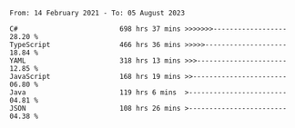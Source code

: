 <!-- [![Top Langs](https://github-readme-stats.vercel.app/api/top-langs/?username=thititongumpun&layout=compact&langs_count=7&theme=prussian)](https://github.com/thititongumpun)
[![Anurag's GitHub stats](https://github-readme-stats.vercel.app/api?username=thititongumpun&hide=stars&show_icons=true&theme=prussian)](https://github.com/thititongumpun) -->

<!--START_SECTION:waka-->

```text
From: 14 February 2021 - To: 05 August 2023

C#                         698 hrs 37 mins >>>>>>>------------------   28.20 %
TypeScript                 466 hrs 36 mins >>>>>--------------------   18.84 %
YAML                       318 hrs 13 mins >>>----------------------   12.85 %
JavaScript                 168 hrs 19 mins >>-----------------------   06.80 %
Java                       119 hrs 6 mins  >------------------------   04.81 %
JSON                       108 hrs 26 mins >------------------------   04.38 %
```

<!--END_SECTION:waka-->
